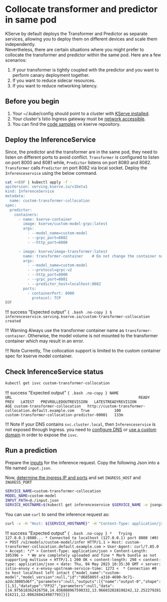 # Collocate transformer and predictor in same pod

KServe by default deploys the Transformer and Predictor as separate services, allowing you to deploy them on different devices and scale them independently.
<br/>Nevertheless, there are certain situations where you might prefer to collocate the transformer and predictor within the same pod. Here are a few scenarios:

1. If your transformer is tightly coupled with the predictor and you want to perform canary deployment together.
2. If you want to reduce sidecar resources.
3. If you want to reduce networking latency.

## Before you begin 

1. Your ~/.kube/config should point to a cluster with [KServe installed](../../../../get_started/README.md#install-the-kserve-quickstart-environment).
2. Your cluster's Istio Ingress gateway must be [network accessible](https://istio.io/latest/docs/tasks/traffic-management/ingress/ingress-control/).
3. You can find the [code samples](https://github.com/kserve/kserve/tree/master/docs/samples/v1beta1/transformer/collocation) on kserve repository.

## Deploy the InferenceService

Since, the predictor and the transformer are in the same pod, they need to listen on different ports to avoid conflict. `Transformer` is configured to listen on port 8000 and 8081 
while, `Predictor` listens on port 8080 and 8082. `Transformer` calls `Predictor` on port 8082 via local socket. 
Deploy the `Inferenceservice` using the below command.

```bash
cat <<EOF | kubectl apply -f -
apiVersion: serving.kserve.io/v1beta1
kind: InferenceService
metadata:
  name: custom-transformer-collocation
spec:
  predictor:
    containers:
      - name: kserve-container
        image: kserve/custom-model-grpc:latest
        args:
          - --model_name=custom-model
          - --grpc_port=8082
          - --http_port=8080

      - image: kserve/image-transformer:latest
        name: transformer-container    # Do not change the container name
        args:
          - --model_name=custom-model
          - --protocol=grpc-v2
          - --http_port=8000
          - --grpc_port=8081
          - --predictor_host=localhost:8082
        ports:
          - containerPort: 8000
            protocol: TCP
EOF
```
!!! success "Expected output"
    ```{ .bash .no-copy }
    $ inferenceservice.serving.kserve.io/custom-transformer-collocation created
    ```

!!! Warning
    Always use the transformer container name as `transformer-container`. Otherwise, the model volume is not mounted to the transformer 
    container which may result in an error.

!!! Note
     Currently, The collocation support is limited to the custom container spec for kserve model container.

## Check InferenceService status
```bash
kubectl get isvc custom-transformer-collocation
```
!!! success "Expected output"
    ```{ .bash .no-copy }
    NAME                             URL                                                         READY   PREV   LATEST   PREVROLLEDOUTREVISION   LATESTREADYREVISION                              AGE
    custom-transformer-collocation   http://custom-transformer-collocation.default.example.com   True           100                              custom-transformer-collocation-predictor-00001   133m
    ```

!!! Note
    If your DNS contains `svc.cluster.local`, then `Inferenceservice` is not exposed through Ingress. you need to [configure DNS](https://knative.dev/docs/install/yaml-install/serving/install-serving-with-yaml/#configure-dns) 
    or [use a custom domain](https://knative.dev/docs/serving/using-a-custom-domain/) in order to expose the `isvc`.

## Run a prediction
Prepare the [inputs](https://github.com/kserve/kserve/blob/master/docs/samples/v1beta1/transformer/collocation/input.json) for the inference request. Copy the following Json into a file named `input.json`.

Now, [determine the ingress IP and ports](../../../../get_started/first_isvc.md#4-determine-the-ingress-ip-and-ports
) and set `INGRESS_HOST` and `INGRESS_PORT`

```bash
SERVICE_NAME=custom-transformer-collocation
MODEL_NAME=custom-model
INPUT_PATH=@./input.json
SERVICE_HOSTNAME=$(kubectl get inferenceservice $SERVICE_NAME -o jsonpath='{.status.url}' | cut -d "/" -f 3)
```
You can use `curl` to send the inference request as:
```bash
curl -v -H "Host: ${SERVICE_HOSTNAME}" -H "Content-Type: application/json" -d $INPUT_PATH http://${INGRESS_HOST}:${INGRESS_PORT}/v2/models/$MODEL_NAME/infer
```

!!! success "Expected output"
    ```{ .bash .no-copy }
    *   Trying 127.0.0.1:8080...
    * Connected to localhost (127.0.0.1) port 8080 (#0)
    > POST /v2/models/custom-model/infer HTTP/1.1
    > Host: custom-transformer-collocation.default.example.com
    > User-Agent: curl/7.85.0
    > Accept: */*
    > Content-Type: application/json
    > Content-Length: 105396
    > 
    * We are completely uploaded and fine
    * Mark bundle as not supporting multiuse
    < HTTP/1.1 200 OK
    < content-length: 298
    < content-type: application/json
    < date: Thu, 04 May 2023 10:35:30 GMT
    < server: istio-envoy
    < x-envoy-upstream-service-time: 1273
    < 
    * Connection #0 to host localhost left intact
    {"model_name":"custom-model","model_version":null,"id":"d685805f-a310-4690-9c71-a2dc38085d6f","parameters":null,"outputs":[{"name":"output-0","shape":[1,5],"datatype":"FP32","parameters":null,"data":[14.975618362426758,14.036808967590332,13.966032028198242,12.252279281616211,12.086268424987793]}]}
    ```
